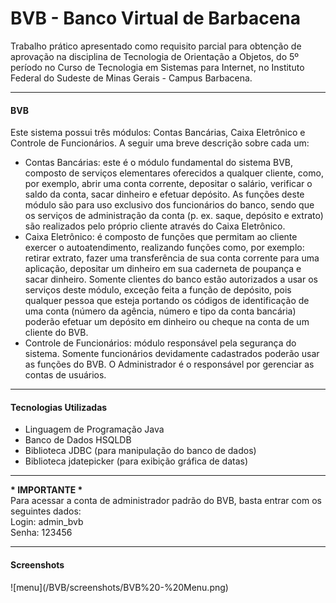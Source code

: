 BVB - Banco Virtual de Barbacena
========

Trabalho prático apresentado como requisito parcial para obtenção de aprovação na disciplina de Tecnologia de Orientação
a Objetos, do 5º período no Curso de Tecnologia em Sistemas para Internet, no Instituto Federal do Sudeste de
Minas Gerais - Campus Barbacena.
<hr>
<h4>BVB</h4>
Este sistema possui três módulos: Contas Bancárias, Caixa Eletrônico e Controle de Funcionários. 
A seguir uma breve descrição sobre cada um:<br>
<ul>
  <li>
    Contas Bancárias: este é o módulo fundamental do sistema BVB, composto de serviços elementares oferecidos a 
    qualquer cliente, como, por exemplo, abrir uma conta corrente, depositar o salário, verificar o saldo da conta, 
    sacar dinheiro e efetuar depósito. As funções deste módulo são para uso exclusivo dos funcionários do banco, sendo 
    que os serviços de administração da conta (p. ex. saque, depósito e extrato) são realizados pelo próprio cliente
    através do Caixa Eletrônico.
  </li>
  <li>
    Caixa Eletrônico: é composto de funções que permitam ao cliente exercer o autoatendimento, realizando funções como,
    por exemplo: retirar extrato, fazer uma transferência de sua conta corrente para uma aplicação, depositar um 
    dinheiro em sua caderneta de poupança e sacar dinheiro. Somente clientes do banco estão autorizados a usar os 
    serviços deste módulo, exceção feita a função de depósito, pois qualquer pessoa que esteja portando os códigos de
    identificação de uma conta (número da agência, número e tipo da conta bancária) poderão efetuar um depósito em 
    dinheiro ou cheque na conta de um cliente do BVB.
  </li>
  <li>
    Controle de Funcionários: módulo responsável pela segurança do sistema. Somente funcionários devidamente 
    cadastrados poderão usar as funções do BVB. O Administrador é o responsável por gerenciar as contas de usuários.
  </li>
</ul>
<hr>
<h4>Tecnologias Utilizadas</h4>
<ul>
  <li>Linguagem de Programação Java</li>
  <li>Banco de Dados HSQLDB</li>
  <li>Biblioteca JDBC (para manipulação do banco de dados)</li>
  <li>Biblioteca jdatepicker (para exibição gráfica de datas)</li>
</ul>
<hr>
<strong>* IMPORTANTE *</strong><br>
Para acessar a conta de administrador padrão do BVB, basta entrar com os seguintes dados:<br>
Login: admin_bvb<br>
Senha: 123456
<hr>
<h4>Screenshots</h4>
![menu](/BVB/screenshots/BVB%20-%20Menu.png)
